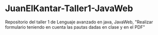 # JuanElKantar-Taller1-JavaWeb
Repositorio del taller 1 de Lenguaje avanzado en java, JavaWeb, "Realizar formulario teniendo en cuenta las pautas dadas en clase y en el PDF"
